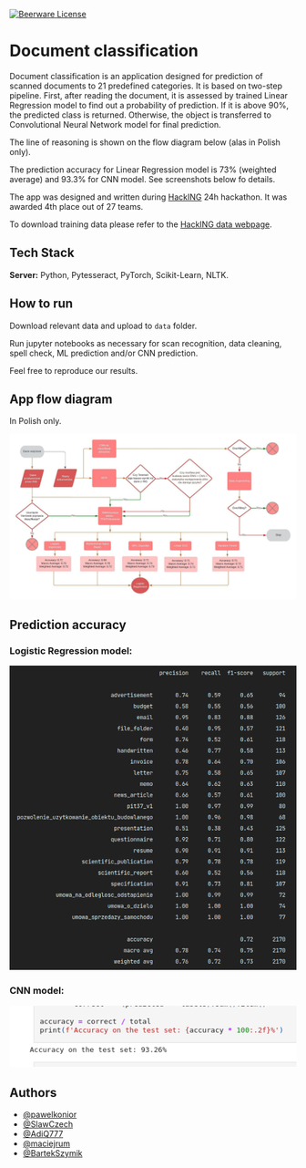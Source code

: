 [![Beerware License](https://img.shields.io/badge/license-Beerware-yellow)](https://github.com/SlawCzech/url_shortener/blob/master/LICENSE)

# Document classification

Document classification is an application designed for prediction of scanned documents to 21 predefined categories. It is based on two-step pipeline. First, after reading the document, it is assessed by trained Linear Regression model to find out a probability of prediction. If it is above 90%, the predicted class is returned. Otherwise, the object is transferred to Convolutional Neural Network model for final prediction. 

The line of reasoning is shown on the flow diagram below (alas in Polish only).

The prediction accuracy for Linear Regression model is 73% (weighted average) and 93.3% for CNN model. See screenshots below fo details.

The app was designed and written during [HackING](https://challengerocket.com/hacking) 24h hackathon. It was awarded 4th place out of 27 teams. 

To download training data please refer to the [HackING data webpage](https://challengerocket.com/hacking/resources#go-pagecontent).




## Tech Stack

**Server:** Python, Pytesseract, PyTorch, Scikit-Learn, NLTK.


## How to run

Download relevant data and upload to `data` folder.

Run jupyter notebooks as necessary for scan recognition, data cleaning, spell check, ML prediction and/or CNN prediction.

Feel free to reproduce our results.
## App flow diagram

In Polish only.

![Flow diagram](https://github.com/SlawCzech/docs_classification_ML/blob/master/screenshots/flow_diagram.jpeg?raw=true)


## Prediction accuracy

### Logistic Regression model:
![Logistic Regression](https://github.com/SlawCzech/docs_classification_ML/blob/master/screenshots/log_reg_accuracy.png?raw=true)

### CNN model:
![CNN](https://github.com/SlawCzech/docs_classification_ML/blob/master/screenshots/nn_accuracy.png?raw=true)

## Authors

- [@pawelkonior](https://github.com/pawelkonior)
- [@SlawCzech](https://github.com/SlawCzech)
- [@AdiQ777](https://github.com/AdiQ777)
- [@maciejrum](https://github.com/maciejrum)
- [@BartekSzymik](https://github.com/BartekSzymik)


